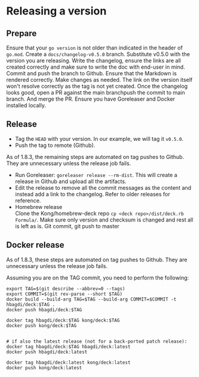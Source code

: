 # Releasing a version

## Prepare

Ensure that your `go version` is not older than indicated in the header of `go.mod`.
Create a `docs/changelog-v0.5.0` branch. Substitute v0.5.0 with the version
you are releasing.
Write the changelog, ensure the links are all created correctly and
make sure to write the doc with end-user in mind.
Commit and push the branch to Github. Ensure that the Markdown is rendered
correctly. Make changes as needed. The link on the version itself won't
resolve correctly as the tag is not yet created.
Once the changelog looks good, open a PR against the main branchpush the commit to main branch. And merge the PR.
Ensure you have Goreleaser and Docker installed locally.

## Release

- Tag the `HEAD` with your version. In our example, we will tag it `v0.5.0`.
- Push the tag to remote (Github).

As of 1.8.3, the remaining steps are automated on tag pushes to Github. They are unnecessary unless the release job fails.

- Run Goreleaser: `goreleaser release --rm-dist`. This will create
  a release in Github and upload all the artifacts.
- Edit the release to remove all the commit messages as the content and
  instead add a link to the changelog. Refer to older releases for reference.
- Homebrew release  
Clone the Kong/homebrew-deck repo
`cp <deck repo>/dist/deck.rb Formula/`. Make sure only version and checksum is changed and rest all is left as is.
Git commit, git push to master

## Docker release

As of 1.8.3, these steps are automated on tag pushes to Github. They are unnecessary unless the release job fails.

Assuming you are on the TAG commit, you need to perform the following:

```
export TAG=$(git describe --abbrev=0 --tags)
export COMMIT=$(git rev-parse --short $TAG)
docker build --build-arg TAG=$TAG --build-arg COMMIT=$COMMIT -t hbagdi/deck:$TAG .
docker push hbagdi/deck:$TAG

docker tag hbagdi/deck:$TAG kong/deck:$TAG
docker push kong/deck:$TAG


# if also the latest release (not for a back-ported patch release):
docker tag hbagdi/deck:$TAG hbagdi/deck:latest
docker push hbagdi/deck:latest

docker tag hbagdi/deck:latest kong/deck:latest
docker push kong/deck:latest
```
